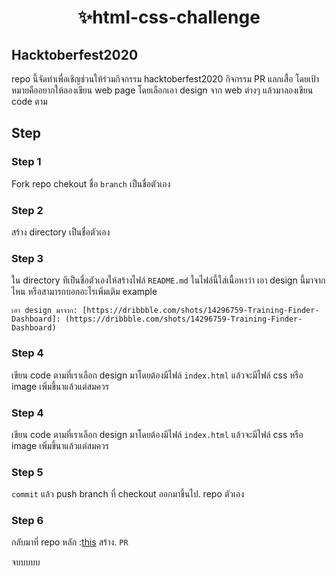 <h1 align="center">
  ✨html-css-challenge
</h1>

## Hacktoberfest2020
repo นี้จัดทำเพื่อเชิญช่วนให้ร่วมกิจกรรม hacktoberfest2020 กิจกรรม PR แลกเสื้อ
โดยเป้าหมายคืออยากให้ลองเขียน web page โดยเลือกเอา design จาก web ต่างๆ แล้วมาลองเขียน code ตาม

## Step

### Step 1 

Fork repo
chekout ชื่อ `branch` เป็นชื่อตัวเอง

### Step 2

สร้าง directory เป็นชื่อตัวเอง

### Step 3

ใน directory ทีเป็นชื่อตัวเองให้สร้างไฟล์
`README.md` ในไฟล์นี้ใส่เนื้อหาว่า เอา design นี้มาจากไหน หรือสามารถบอกอะไรเพิ่มเติม
example
```
เอา design มาจาก: [https://dribbble.com/shots/14296759-Training-Finder-Dashboard]: (https://dribbble.com/shots/14296759-Training-Finder-Dashboard)
```
### Step 4
เขียน code ตามที่เราเลือก design มาโดยต้องมีไฟล์ `index.html` แล้วจะมีไฟล์ css หรือ image เพิ่มขึ้นาแล้วแต่สมควร

### Step 4
เขียน code ตามที่เราเลือก design มาโดยต้องมีไฟล์ `index.html` แล้วจะมีไฟล์ css หรือ image เพิ่มขึ้นาแล้วแต่สมควร

### Step 5
`commit` แล้ว push branch ที่ checkout ออกมาขึ้นไป. repo ตัวเอง

### Step 6
กลับมาที่ repo หลัก :[this](https://github.com/ODDS-TEAM/html-css-challenge.github.io)
สร้าง. `PR`

จบบบบบ
